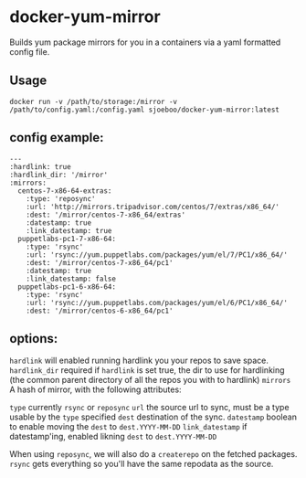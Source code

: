 # docker-yum-mirror

Builds yum package mirrors for you in a containers via a yaml formatted config file.

## Usage

```
docker run -v /path/to/storage:/mirror -v /path/to/config.yaml:/config.yaml sjoeboo/docker-yum-mirror:latest
```

## config example:

```
---
:hardlink: true
:hardlink_dir: '/mirror'
:mirrors:
  centos-7-x86-64-extras:
    :type: 'reposync'
    :url: 'http://mirrors.tripadvisor.com/centos/7/extras/x86_64/'
    :dest: '/mirror/centos-7-x86_64/extras'
    :datestamp: true
    :link_datestamp: true
  puppetlabs-pc1-7-x86-64:
    :type: 'rsync'
    :url: 'rsync://yum.puppetlabs.com/packages/yum/el/7/PC1/x86_64/'
    :dest: '/mirror/centos-7-x86_64/pc1'
    :datestamp: true
    :link_datestamp: false
  puppetlabs-pc1-6-x86-64:
    :type: 'rsync'
    :url: 'rsync://yum.puppetlabs.com/packages/yum/el/6/PC1/x86_64/'
    :dest: '/mirror/centos-6-x86_64/pc1'
```

## options:

`hardlink` will enabled running hardlink you your repos to save space.
`hardlink_dir` required if `hardlink` is set true, the dir to use for hardlinking (the common parent directory of all the repos you with to hardlink)
`mirrors` A hash of mirror, with the following attributes:

`type` currently `rsync` or `reposync`
`url` the source url to sync, must be a type usable by the `type` specified
`dest` destination of the sync.
`datestamp` boolean to enable moving the `dest` to `dest.YYYY-MM-DD`
`link_datestamp` if datestamp'ing, enabled likning `dest` to `dest.YYYY-MM-DD`

When using `reposync`, we will also do a `createrepo` on the fetched packages. `rsync` gets everything so you'll have the same repodata as the source.
